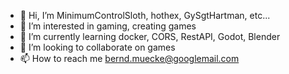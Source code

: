 - 👋 Hi, I’m MinimumControlSloth, hothex, GySgtHartman, etc...
- 👀 I’m interested in gaming, creating games
- 🌱 I’m currently learning docker, CORS, RestAPI, Godot, Blender
- 💞️ I’m looking to collaborate on games
- 📫 How to reach me bernd.muecke@googlemail.com

<!---
hothex/hothex is a ✨ special ✨ repository because its `README.md` (this file) appears on your GitHub profile.
You can click the Preview link to take a look at your changes.
--->
